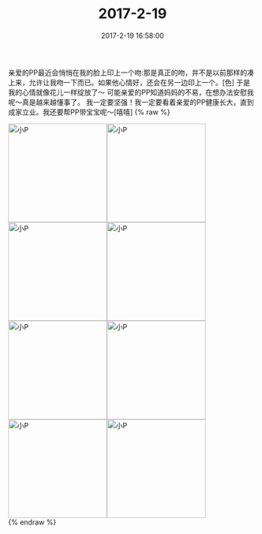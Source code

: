 ﻿---
title: "2017-2-19"
date: 2017-2-19 16:58:00
tags: 文字
categories: 妈妈
---
亲爱的PP最近会悄悄在我的脸上印上一个吻:那是真正的吻，并不是以前那样的凑上来，允许让我吻一下而已。如果他心情好，还会在另一边印上一个。[色]
于是我的心情就像花儿一样绽放了～
可能亲爱的PP知道妈妈的不易，在想办法安慰我呢～真是越来越懂事了。
我一定要坚强！我一定要看着亲爱的PP健康长大，直到成家立业。我还要帮PP带宝宝呢～[嘻嘻]
{% raw %}
<div style="width:500 px">
<div style="float:left; width:100 px"><img src="/images/微信图片_20171012153407.jpg" width="200" alt="小P"></div>
<div style="float:left; width:100 px"><img src="/images/微信图片_20171012153421.jpg" width="200" alt="小P"></div>
<div style="float:left; width:100 px"><img src="/images/微信图片_20171012153430.jpg" width="200" alt="小P"></div>
<div style="float:left; width:100 px"><img src="/images/微信图片_20171012153440.jpg" width="200" alt="小P"></div>
<div style="float:left; width:100 px"><img src="/images/微信图片_20171012153449.jpg" width="200" alt="小P"></div>
<div style="float:left; width:100 px"><img src="/images/微信图片_20171012153500.jpg" width="200" alt="小P"></div>
<div style="float:left; width:100 px"><img src="/images/微信图片_20171012153512.jpg" width="200" alt="小P"></div>
<div style="float:left; width:100 px"><img src="/images/微信图片_20171012153521.jpg" width="200" alt="小P"></div>
<div style="clear:both"></div>
</div>
{% endraw %}